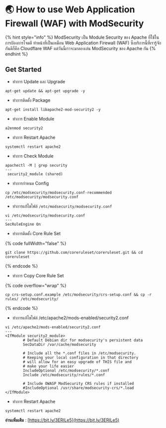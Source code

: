 # 🌏 How to use Web Application Firewall (WAF) with ModSecurity

{% hint style="info" %}
ModSecurity เป็น Module Security ของ Apache ที่ใช้ในการป้องการโจมตี ทำหน้าที่เป็นเหมือน Web Application Firewall (WAF) ซึ่งบริการนี้ที่เรารู้จักกันดีก็คือ Cloudflare WAF แต่วันนี้เราจะมาลองเล่น ModSecurity ของ Apache กัน
{% endhint %}

## **Get Started**

* ทำการ Update และ Upgrade

```
apt-get update && apt-get upgrade -y
```

* ทำการติดตั้ง Package

```
apt-get install libapache2-mod-security2 -y
```

* ทำการ Enable Module

```
a2enmod security2
```

* ทำการ Restart Apache

```
systemctl restart apache2
```

* ทำการ Check Module

```
apachectl -M | grep security
---
 security2_module (shared)
```

* ทำการกำหนด Config

```
cp /etc/modsecurity/modsecurity.conf-recommended /etc/modsecurity/modsecurity.conf
```

* ทำการแก้ไขไฟล์ `/etc/modsecurity/modsecurity.conf`

```
vi /etc/modsecurity/modsecurity.conf
---
SecRuleEngine On
```

* ทำการติดตั้ง Core Rule Set

{% code fullWidth="false" %}
```
git clone https://github.com/coreruleset/coreruleset.git && cd coreruleset
```
{% endcode %}

* ทำการ Copy Core Rule Set

{% code overflow="wrap" %}
```
cp crs-setup.conf.example /etc/modsecurity/crs-setup.conf && cp -r rules/ /etc/modsecurity/
```
{% endcode %}

* ทำการแก้ไขไฟล์ /etc/apache2/mods-enabled/security2.conf

```
vi /etc/apache2/mods-enabled/security2.conf
---
<IfModule security2_module>
        # Default Debian dir for modsecurity's persistent data
        SecDataDir /var/cache/modsecurity

        # Include all the *.conf files in /etc/modsecurity.
        # Keeping your local configuration in that directory
        # will allow for an easy upgrade of THIS file and
        # make your life easier
        IncludeOptional /etc/modsecurity/*.conf
        Include /etc/modsecurity/rules/*.conf

        # Include OWASP ModSecurity CRS rules if installed
        #IncludeOptional /usr/share/modsecurity-crs/*.load
</IfModule>
```

* ทำการ Restart Apache

```
systemctl restart apache2
```

**อ่านเพิ่มเติม** : [https://bit.ly/3ERILe5](https://bit.ly/3ERILe5)
